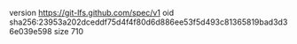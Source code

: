 version https://git-lfs.github.com/spec/v1
oid sha256:23953a202dceddf75d4f4f80d6d886ee53f5d493c81365819bad3d36e039e598
size 710
